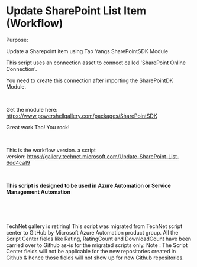 ﻿Update SharePoint List Item (Workflow)
======================================

            

Purpose:


Update a Sharepoint item using Tao Yangs SharePointSDK Module 


This script uses an connection asset to connect called 'SharePoint Online Connection'.


You need to create this connection after importing the SharePointDK Module.


 


Get the module here: https://www.powershellgallery.com/packages/SharePointSDK


Great work Tao! You rock!


 


This is the workflow version. a script version: https://gallery.technet.microsoft.com/Update-SharePoint-List-6dd4ca19


 


**This script is designed to be used in Azure Automation or Service Management Automation**


 

 

        
    
TechNet gallery is retiring! This script was migrated from TechNet script center to GitHub by Microsoft Azure Automation product group. All the Script Center fields like Rating, RatingCount and DownloadCount have been carried over to Github as-is for the migrated scripts only. Note : The Script Center fields will not be applicable for the new repositories created in Github & hence those fields will not show up for new Github repositories.
